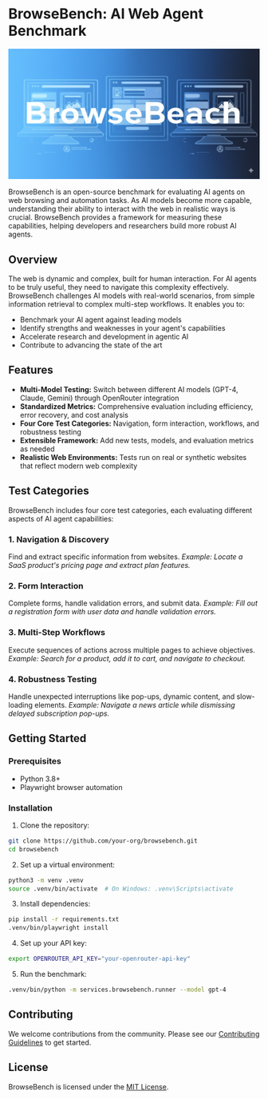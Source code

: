 # BrowseBench: AI Web Agent Benchmark

[![License: MIT](images/banner.jpeg)](https://opensource.org/licenses/MIT)

BrowseBench is an open-source benchmark for evaluating AI agents on web browsing and automation tasks. As AI models become more capable, understanding their ability to interact with the web in realistic ways is crucial. BrowseBench provides a framework for measuring these capabilities, helping developers and researchers build more robust AI agents.

## Overview

The web is dynamic and complex, built for human interaction. For AI agents to be truly useful, they need to navigate this complexity effectively. BrowseBench challenges AI models with real-world scenarios, from simple information retrieval to complex multi-step workflows. It enables you to:

- Benchmark your AI agent against leading models
- Identify strengths and weaknesses in your agent's capabilities
- Accelerate research and development in agentic AI
- Contribute to advancing the state of the art

## Features

- **Multi-Model Testing:** Switch between different AI models (GPT-4, Claude, Gemini) through OpenRouter integration
- **Standardized Metrics:** Comprehensive evaluation including efficiency, error recovery, and cost analysis
- **Four Core Test Categories:** Navigation, form interaction, workflows, and robustness testing
- **Extensible Framework:** Add new tests, models, and evaluation metrics as needed
- **Realistic Web Environments:** Tests run on real or synthetic websites that reflect modern web complexity

## Test Categories

BrowseBench includes four core test categories, each evaluating different aspects of AI agent capabilities:

### 1. Navigation & Discovery

Find and extract specific information from websites.
_Example: Locate a SaaS product's pricing page and extract plan features._

### 2. Form Interaction

Complete forms, handle validation errors, and submit data.
_Example: Fill out a registration form with user data and handle validation errors._

### 3. Multi-Step Workflows

Execute sequences of actions across multiple pages to achieve objectives.
_Example: Search for a product, add it to cart, and navigate to checkout._

### 4. Robustness Testing

Handle unexpected interruptions like pop-ups, dynamic content, and slow-loading elements.
_Example: Navigate a news article while dismissing delayed subscription pop-ups._

## Getting Started

### Prerequisites

- Python 3.8+
- Playwright browser automation

### Installation

1. Clone the repository:

```bash
git clone https://github.com/your-org/browsebench.git
cd browsebench
```

2. Set up a virtual environment:

```bash
python3 -m venv .venv
source .venv/bin/activate  # On Windows: .venv\Scripts\activate
```

3. Install dependencies:

```bash
pip install -r requirements.txt
.venv/bin/playwright install
```

4. Set up your API key:

```bash
export OPENROUTER_API_KEY="your-openrouter-api-key"
```

5. Run the benchmark:

```bash
.venv/bin/python -m services.browsebench.runner --model gpt-4
```

## Contributing

We welcome contributions from the community. Please see our [Contributing Guidelines](CONTRIBUTING.md) to get started.

## License

BrowseBench is licensed under the [MIT License](LICENSE).
